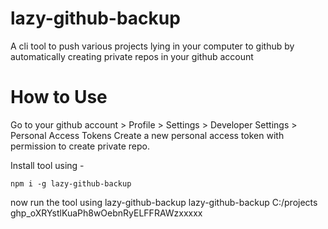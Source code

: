 # lazy-github-backup
A cli tool to push various projects lying in your computer to github by automatically creating private repos in your github account

# How to Use

Go to your github account > Profile > Settings > Developer Settings > Personal Access Tokens 
Create a new personal access token with permission to create private repo.

Install tool using -

```npm i -g lazy-github-backup```

now run the tool using
lazy-github-backup <path-of-folder-where-multiple-git-projects-are-lying> <personal-access-token>
lazy-github-backup C:/projects ghp_oXRYstlKuaPh8wOebnRyELFFRAWzxxxxx

